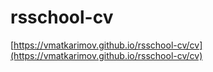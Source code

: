 # rsschool-cv

[https://vmatkarimov.github.io/rsschool-cv/cv](https://vmatkarimov.github.io/rsschool-cv/cv)